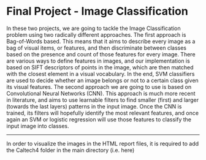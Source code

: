 # Final Project - Image Classification

In these two projects, we are going to tackle the Image Classification problem using two radically
different approaches. The first approach is Bag-of-Words based. This means that it aims to describe
every image as a bag of visual items, or features, and then discriminate between classes based on
the presence and count of those features for every image. There are various ways to define features
in images, and our implementation is based on SIFT descriptors of points in the image, which are
then matched with the closest element in a visual vocabulary. In the end, SVM classifiers are used
to decide whether an image belongs or not to a certain class given its visual features. The second
approach we are going to use is based on Convolutional Neural Networks (CNN). This approach
is much more recent in literature, and aims to use learnable filters to find smaller (first) and larger
(towards the last layers) patterns in the input image. Once the CNN is trained, its filters will hopefully
identify the most relevant features, and once again an SVM or logistic regression will use those
features to classify the input image into classes.

---

In order to visualize the images in the HTML report files, it is required to add the Caltech4 folder in the main directory (i.e. here)
